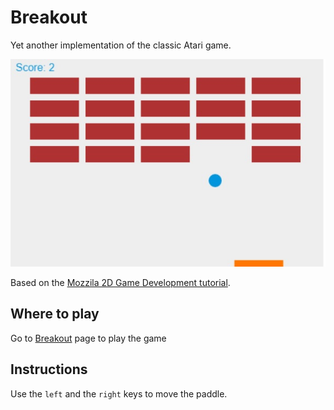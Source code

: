 # Breakout

Yet another implementation of the classic Atari game.

![](screenshot.jpg)

Based on the [Mozzila 2D Game Development tutorial](https://developer.mozilla.org/en-US/docs/Games/Tutorials/2D_Breakout_game_pure_JavaScript).

## Where to play

Go to [Breakout](https://vijayantajain.github.io/breakout) page to play the game

## Instructions

Use the `left` and the `right` keys to move the paddle.
